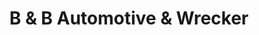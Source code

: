 ---
title: "B & B Automotive & Wrecker"
url: /denison/b-und-b-automotive-und-wrecker/
shop: Autowerkstatt
---